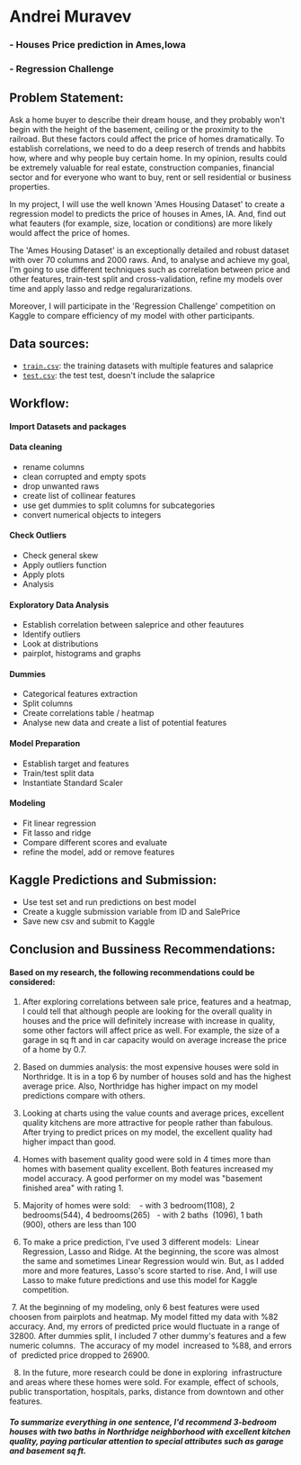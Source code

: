 


# Andrei Muravev

### - Houses Price prediction in Ames,Iowa
### - Regression Challenge



 ## Problem Statement:

   Ask a home buyer to describe their dream house, and they probably won't begin with the height of the basement, ceiling or the proximity to the railroad. But these factors could affect the price of homes dramatically. To establish correlations, we  need to do a deep reserch of trends and habbits how, where and why people buy certain home. In my opinion, results could be extremely valuable for real estate, construction companies, financial sector and for everyone who want to buy, rent or sell residential or business properties.

  In my project, I will use the well known 'Ames Housing Dataset' to create a regression model to predicts the price of houses in Ames, IA. And, find out what feauters (for example, size, location or conditions) are more likely would affect the price of homes.
  
  The 'Ames Housing Dataset' is an exceptionally detailed and robust dataset with over 70 columns and 2000 raws. And, to analyse and achieve my goal, I'm going to use different techniques such as correlation between price and other features, train-test split and cross-validation, refine my models over time and apply lasso and redge regalurarizations.


  Moreover, I will participate in  the 'Regression Challenge' competition on Kaggle to compare efficiency of my model with other participants.





 ##  Data sources:

* [`train.csv`](./datasets/train.csv): the training datasets with multiple features and salaprice
* [`test.csv`](./datasets/test.csv): the test test, doesn't include the salaprice





  
 ## Workflow:
 
 
 #### Import Datasets and packages
 
 
 #### Data cleaning
 
 - rename columns
 - clean corrupted and empty spots
 - drop unwanted raws
 - create list of collinear features
 - use get dummies to split columns for subcategories
 - convert numerical objects to integers
 
 
 #### Check Outliers
 
  - Check general skew
  - Apply outliers function
  - Apply plots
  - Analysis
 
 
 ####  Exploratory Data Analysis
 
  - Establish correlation between saleprice and other feautures
  - Identify outliers
  - Look at distributions
  - pairplot, histograms and graphs
 
 
 #### Dummies
 
  - Categorical features extraction
  - Split columns
  - Create correlations table / heatmap
  - Analyse new data and create a list of potential features
  
  
 #### Model Preparation
 
  - Establish target and features
  - Train/test split data
  - Instantiate Standard Scaler
 
 
 ####  Modeling
 
 - Fit linear regression
 - Fit lasso and ridge
 - Compare different scores and evaluate
 - refine the model, add or remove features
 
 
 
 
 
 
 ## Kaggle Predictions and Submission:
 
 - Use test set and run predictions on best model
 - Create a kuggle submission variable from ID and SalePrice
 - Save new csv and submit to Kaggle
 

 
 ##  Conclusion and Bussiness Recommendations:
 
#### Based on my research, the  following recommendations could be considered:

1. After exploring correlations between sale price, features and a heatmap, I could tell that although people are looking for the overall quality in houses and the price will definitely increase with increase in quality, some other factors will affect price as well. For example, the size of a garage in sq ft and in car capacity would on average increase the price of a home by 0.7.

2. Based on dummies analysis: the most expensive houses were sold in Northridge. It is in a top 6 by number of houses sold and has the highest average price. Also, Northridge has higher impact on my model predictions compare with others.

3. Looking at charts using the value counts and average prices, excellent quality kitchens are more attractive for people rather than fabulous. After trying to predict prices on my model, the excellent quality had higher impact than good. 

4. Homes with basement quality good were sold in 4 times more than homes with basement quality excellent. Both features increased my model accuracy. A good performer on my model was "basement finished area" with rating 1.

5. Majority of homes were sold: 
  - with 3 bedroom(1108), 2 bedrooms(544), 4 bedrooms(265)
  - with 2 baths  (1096), 1 bath    (900), others are less than 100   

6. To make a price prediction, I've used 3 different models:  Linear Regression, Lasso and Ridge. At the beginning, the score was almost the same and sometimes Linear Regression would win. But, as I added more and more features, Lasso's score started to rise. And, I will use Lasso to make future predictions and use this model for Kaggle competition.

 7. At the beginning of my modeling, only 6 best features were used choosen from pairplots and heatmap. My model fitted my data with %82 accuracy. And, my errors of predicted price would fluctuate in a range of 32800. After dummies split, I included 7 other dummy's features and a few numeric columns.  The accuracy of my model  increased to %88, and errors of  predicted price dropped to 26900. 

 
 8. In the future, more research could be done in exploring  infrastructure and areas where these homes were sold. For example, effect of schools, public transportation, hospitals, parks, distance from downtown and other features.

##### To summarize everything in one sentence, I'd recommend 3-bedroom houses with two baths in Northridge neighborhood with excellent kitchen quality, paying particular attention to special attributes such as garage and basement sq ft. 







